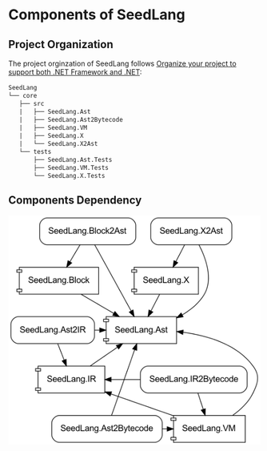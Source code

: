 # Components of SeedLang

## Project Organization

The project orginzation of SeedLang follows [Organize your project to
support both .NET Framework and
.NET](https://docs.microsoft.com/en-us/dotnet/core/porting/project-structure):

```shell
SeedLang
└── core
   ├── src
   |   ├── SeedLang.Ast
   |   ├── SeedLang.Ast2Bytecode
   |   ├── SeedLang.VM
   |   ├── SeedLang.X
   |   └── SeedLang.X2Ast
   └── tests
       ├── SeedLang.Ast.Tests
       ├── SeedLang.VM.Tests
       └── SeedLang.X.Tests
```

## Components Dependency

![Components Dependency Diagram](components.png)
